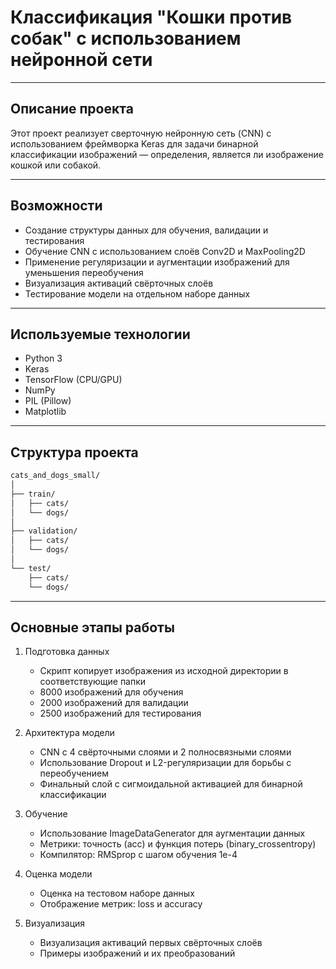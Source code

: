 # Классификация "Кошки против собак" с использованием нейронной сети

---

## Описание проекта

Этот проект реализует сверточную нейронную сеть (CNN) с использованием фреймворка Keras для задачи бинарной классификации изображений — определения, является ли изображение кошкой или собакой.

---

## Возможности

- Создание структуры данных для обучения, валидации и тестирования  
- Обучение CNN с использованием слоёв Conv2D и MaxPooling2D  
- Применение регуляризации и аугментации изображений для уменьшения переобучения  
- Визуализация активаций свёрточных слоёв  
- Тестирование модели на отдельном наборе данных  

---

## Используемые технологии

- Python 3  
- Keras  
- TensorFlow (CPU/GPU)  
- NumPy  
- PIL (Pillow)  
- Matplotlib  

---

## Структура проекта

```bash
cats_and_dogs_small/
│
├── train/
│   ├── cats/
│   └── dogs/
│
├── validation/
│   ├── cats/
│   └── dogs/
│
└── test/
    ├── cats/
    └── dogs/
```

---

## Основные этапы работы

1. Подготовка данных  
   - Скрипт копирует изображения из исходной директории в соответствующие папки  
   - 8000 изображений для обучения  
   - 2000 изображений для валидации  
   - 2500 изображений для тестирования  

2. Архитектура модели  
   - CNN с 4 свёрточными слоями и 2 полносвязными слоями  
   - Использование Dropout и L2-регуляризации для борьбы с переобучением  
   - Финальный слой с сигмоидальной активацией для бинарной классификации  

3. Обучение  
   - Использование ImageDataGenerator для аугментации данных  
   - Метрики: точность (acc) и функция потерь (binary_crossentropy)  
   - Компилятор: RMSprop с шагом обучения 1e-4  

4. Оценка модели  
   - Оценка на тестовом наборе данных  
   - Отображение метрик: loss и accuracy  

5. Визуализация  
   - Визуализация активаций первых свёрточных слоёв  
   - Примеры изображений и их преобразований  
